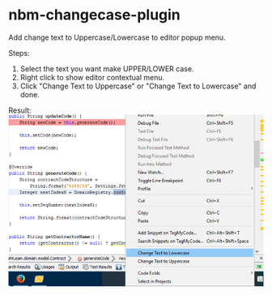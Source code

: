 # nbm-changecase-plugin

Add change text to Uppercase/Lowercase to editor popup menu.

Steps:

1. Select the text you want make UPPER/LOWER case.
2. Right click to show editor contextual menu.
3. Click "Change Text to Uppercase" or "Change Text to Lowercase" and done.

Result:
![screenshot](screenshot.png)

